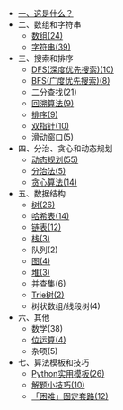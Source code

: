   - [一、这是什么？](/README.md)
  - 二、数组和字符串
    - [数组(24)](array.md)
    - [字符串(39)](string.md)
  - 三、搜索和排序
    - [DFS(深度优先搜索)(10)](dfs.md)
    - [BFS(广度优先搜索)(8)](bfs.md)
    - [二分查找(21)](binary.md)
    - [回溯算法(9)](backtracking.md)
    - [排序(9)](sort.md)
    - [双指针(10)](dual_pointer.md)
    - [滑动窗口(5)](sliding.md)
  - 四、分治、贪心和动态规划
    - [动态规划(55)](dp.md)
    - [分治法(5)](divide.md)
    - [贪心算法(14)](greedy.md)
  - 五、数据结构
    - [树(26)](tree.md)
    - [哈希表(14)](hash.md)
    - [链表(12)](list.md)
    - [栈(3)](stack.md)
    - 队列(2)
    - [图(4)](graph.md)
    - [堆(3)](heap.md)
    - 并查集(6)
    - [Trie树(2)](trie.md)
    - 树状数组/线段树(4)
  - 六、其他
    - 数学(38)
    - [位运算(4)](bit.md)
    - 杂项(5)
  - 七、算法模板和技巧
      - [Python实用模板(26)](/实用模板.md)
      - [解题小技巧(10)](一些tricks.md)
      - [「困难」固定套路(12)](套路.md)

